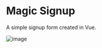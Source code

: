 # Magic Signup
A simple signup form created in Vue.

![image](https://github.com/magic62/signup-form/assets/61628974/896919a0-82c0-47fd-b557-13be4f7a6eb6)
